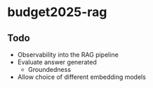 # budget2025-rag

## Todo

- Observability into the RAG pipeline
- Evaluate answer generated
  - Groundedness
- Allow choice of different embedding models
